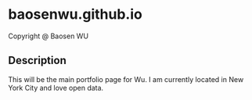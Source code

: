 # baosenwu.github.io

Copyright @ Baosen WU


## Description

This will be the main portfolio page for Wu. I am currently located in New York City and love open data.
